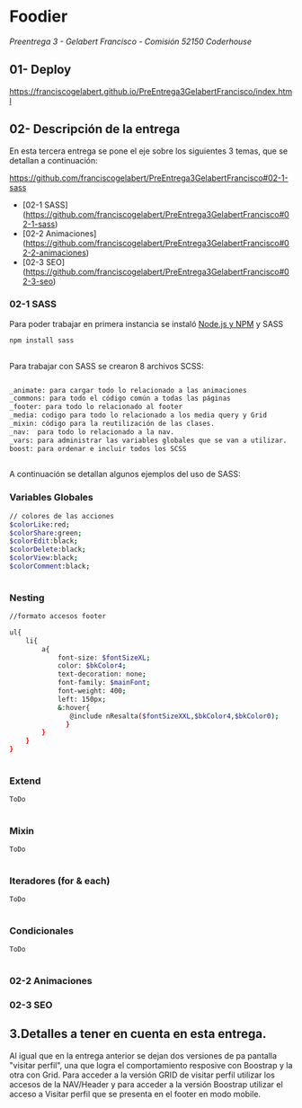 # Foodier

*Preentrega 3 - Gelabert Francisco - Comisión 52150 Coderhouse*

## 01- Deploy 

https://franciscogelabert.github.io/PreEntrega3GelabertFrancisco/index.html


## 02- Descripción de la entrega 

En esta tercera entrega se pone el eje sobre los siguientes 3 temas, que se detallan a continuación:

https://github.com/franciscogelabert/PreEntrega3GelabertFrancisco#02-1-sass

- [02-1 SASS] (https://github.com/franciscogelabert/PreEntrega3GelabertFrancisco#02-1-sass)
- [02-2 Animaciones] (https://github.com/franciscogelabert/PreEntrega3GelabertFrancisco#02-2-animaciones)
- [02-3 SEO] (https://github.com/franciscogelabert/PreEntrega3GelabertFrancisco#02-3-seo)

### 02-1 SASS

Para poder trabajar en primera instancia se instaló [Node.js y NPM](https://nodejs.org/es) y SASS


```bash
npm install sass
   
```
Para trabajar con SASS se crearon 8 archivos SCSS:

```bash

_animate: para cargar todo lo relacionado a las animaciones
_commons: para todo el código común a todas las páginas
_footer: para todo lo relacionado al footer
_media: codigo para todo lo relacionado a los media query y Grid 
_mixin: código para la reutilización de las clases.
_nav:  para todo lo relacionado a la nav.
_vars: para administrar las variables globales que se van a utilizar.
boost: para ordenar e incluir todos los SCSS
   
```

A continuación se detallan algunos ejemplos del uso de SASS:

### Variables Globales 

```bash
// colores de las acciones
$colorLike:red;
$colorShare:green;
$colorEdit:black;
$colorDelete:black;
$colorView:black;
$colorComment:black;
   
```

### Nesting

```bash
//formato accesos footer

ul{
    li{
        a{
            font-size: $fontSizeXL;
            color: $bkColor4;
            text-decoration: none;
            font-family: $mainFont;
            font-weight: 400;
            left: 150px;
            &:hover{
               @include nResalta($fontSizeXXL,$bkColor4,$bkColor0);
              }
        }
    }
}
   
```



### Extend

```bash
ToDo
   
```

### Mixin

```bash
ToDo
   
```
### Iteradores (for & each)

```bash
ToDo
   
```
### Condicionales

```bash
ToDo
   
```

### 02-2 Animaciones


### 02-3 SEO



## 3.Detalles a tener en cuenta en esta entrega.

Al igual que en la entrega anterior se dejan dos versiones de pa pantalla "visitar perfil", una que logra el comportamiento resposive con Boostrap y la otra con Grid.
Para acceder a la versión GRID de visitar perfil utilizar los accesos de la NAV/Header 
y para acceder a la versión Boostrap utilizar el acceso a Visitar perfil que se presenta en el footer en modo mobile.



